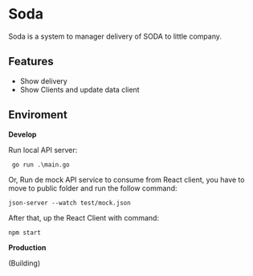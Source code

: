 # Soda 
Soda is a system to manager delivery of SODA to little company.

## Features
- Show delivery
- Show Clients and update data client

## Enviroment
**Develop**

Run local API server:
```
 go run .\main.go 
 ```

Or, Run de mock API service to consume from React client, you have to move to public folder and run the follow command: 
``` 
json-server --watch test/mock.json  
```

After that, up the React Client with command:
``` 
npm start   
```

**Production**

(Building)




